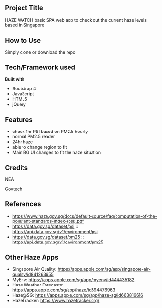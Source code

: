 ## Project Title
HAZE WATCH basic SPA web app to check out the current haze levels based in Singapore

## How to Use
Simply clone or download the repo 

## Tech/Framework used
**Built with**
* Bootstrap 4
* JavaScript
* HTML5
* jQuery

## Features
* check 1hr PSI based on PM2.5 hourly
* normal PM2.5 reader
* 24hr haze
* able to change region to fit
* Main BG UI changes to fit the haze situation

## Credits
NEA 


Govtech

## References
* <https://www.haze.gov.sg/docs/default-source/faq/computation-of-the-pollutant-standards-index-(psi).pdf>
* <https://data.gov.sg/dataset/psi> :: <https://api.data.gov.sg/v1/environment/psi>
* <https://data.gov.sg/dataset/pm25> :: <https://api.data.gov.sg/v1/environment/pm25>

## Other Haze Apps
* Singapore Air Quality: <https://apps.apple.com/sg/app/singapore-air-quality/id841263655>
* MyEnv: <https://apps.apple.com/sg/app/myenv/id444435182>
* Haze Weather Forecasts: <https://apps.apple.com/sg/app/haze/id594476963>
* Haze@SG: <https://apps.apple.com/sg/app/haze-sg/id663816616>
* HazeTracker: <https://www.hazetracker.org/>
